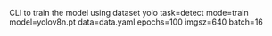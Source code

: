CLI to train the model using dataset
yolo task=detect mode=train model=yolov8n.pt data=data.yaml epochs=100 imgsz=640 batch=16
